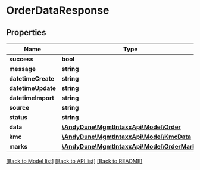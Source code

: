 # OrderDataResponse

## Properties
Name | Type | Description | Notes
------------ | ------------- | ------------- | -------------
**success** | **bool** |  | 
**message** | **string** |  | [optional] 
**datetimeCreate** | **string** |  | [optional] 
**datetimeUpdate** | **string** |  | [optional] 
**datetimeImport** | **string** |  | [optional] 
**source** | **string** |  | [optional] 
**status** | **string** |  | [optional] 
**data** | [**\AndyDune\MgmtIntaxxApi\Model\Order**](Order.md) |  | [optional] 
**kmc** | [**\AndyDune\MgmtIntaxxApi\Model\KmcData**](KmcData.md) |  | [optional] 
**marks** | [**\AndyDune\MgmtIntaxxApi\Model\OrderMarks**](OrderMarks.md) |  | [optional] 

[[Back to Model list]](../../README.md#documentation-for-models) [[Back to API list]](../../README.md#documentation-for-api-endpoints) [[Back to README]](../../README.md)

